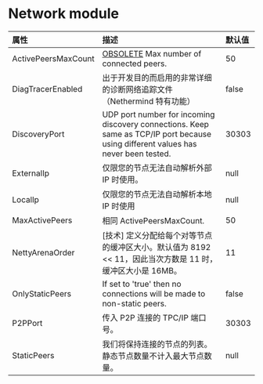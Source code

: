 # Network module

| 属性 | 描述 | 默认值 |
| :--- | :--- | :--- |
| ActivePeersMaxCount | [OBSOLETE](https://github.com/NethermindEth/docs/tree/b8c795545ab876ff12dec434d0cd00585f2ba346/ethereum-client/configuration/Use%20MaxActivePeers%20instead/README.md) Max number of connected peers. | 50 |
| DiagTracerEnabled | 出于开发目的而启用的非常详细的诊断网络追踪文件（Nethermind 特有功能） | false |
| DiscoveryPort | UDP port number for incoming discovery connections. Keep same as TCP/IP port because using different values has never been tested. | 30303 |
| ExternalIp | 仅限您的节点无法自动解析外部 IP 时使用。 | null |
| LocalIp | 仅限您的节点无法自动解析本地 IP 时使用 | null |
| MaxActivePeers | 相同 ActivePeersMaxCount. | 50 |
| NettyArenaOrder | \[技术\] 定义分配给每个对等节点的缓冲区大小。默认值为 8192 &lt;&lt; 11，因此当次方数是 11 时，缓冲区大小是 16MB。 | 11 |
| OnlyStaticPeers | If set to 'true' then no connections will be made to non-static peers. | false |
| P2PPort | 传入 P2P 连接的 TPC/IP 端口号。 | 30303 |
| StaticPeers | 我们将保持连接的节点的列表。静态节点数量不计入最大节点数量。 | null |

